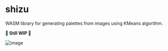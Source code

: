 # shizu

WASM library for generating palettes from images using KMeans algorithm.

**🚧 Still WIP 🚧**

![image](https://github.com/marcopeocchi/shizu/assets/35533749/0605bbc9-5b81-4598-8c13-34e3fbfe0a01)

